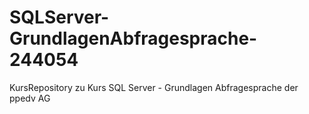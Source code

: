 # SQLServer-GrundlagenAbfragesprache-244054
KursRepository zu Kurs SQL Server - Grundlagen Abfragesprache der ppedv AG
